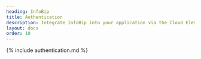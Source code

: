 ```yaml
---
heading: InfoBip
title: Authentication
description: Integrate InfoBip into your application via the Cloud Elements APIs.
layout: docs
order: 10
---
```


{% include authentication.md %}
